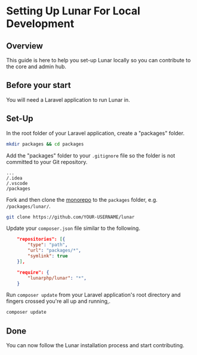 # Setting Up Lunar For Local Development

## Overview

This guide is here to help you set-up Lunar locally so you can contribute to the core and admin hub.

## Before your start

You will need a Laravel application to run Lunar in.

## Set-Up

In the root folder of your Laravel application, create a "packages" folder.

```sh
mkdir packages && cd packages
````

Add the "packages" folder to your `.gitignore` file so the folder is not committed to your Git repository.

```
...
/.idea
/.vscode
/packages
```

Fork and then clone the [monorepo](https://github.com/lunarphp/lunar) to the `packages` folder, e.g. `/packages/lunar/`.

```sh
git clone https://github.com/YOUR-USERNAME/lunar
````

Update your `composer.json` file similar to the following.

```json
    "repositories": [{
        "type": "path",
        "url": "packages/*",
        "symlink": true
    }],

    "require": {
        "lunarphp/lunar": "*",
    }
````

Run `composer update` from your Laravel application's root directory and fingers crossed you're all up and running,. 

```sh
composer update
````

## Done
You can now follow the Lunar installation process and start contributing.
